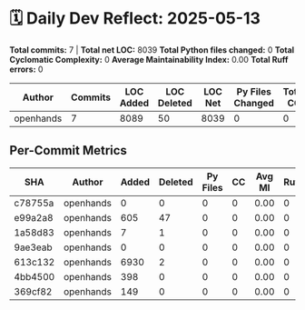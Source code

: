 # 🗓️ Daily Dev Reflect: 2025-05-13

**Total commits:** 7  |  **Total net LOC:** 8039
**Total Python files changed:** 0
**Total Cyclomatic Complexity:** 0
**Average Maintainability Index:** 0.00
**Total Ruff errors:** 0

| Author | Commits | LOC Added | LOC Deleted | LOC Net | Py Files Changed | Total CC | Avg MI | Ruff Errors |
|------|-------|---------|-----------|-------|----------------|--------|------|-----------|
| openhands | 7 | 8089 | 50 | 8039 | 0 | 0 | 0.00 | 0 |

## Per-Commit Metrics

| SHA | Author | Added | Deleted | Py Files | CC | Avg MI | Ruff |
|---|------|-----|-------|--------|--|------|----|
| c78755a | openhands | 0 | 0 | 0 | 0 | 0.00 | 0 |
| e99a2a8 | openhands | 605 | 47 | 0 | 0 | 0.00 | 0 |
| 1a58d83 | openhands | 7 | 1 | 0 | 0 | 0.00 | 0 |
| 9ae3eab | openhands | 0 | 0 | 0 | 0 | 0.00 | 0 |
| 613c132 | openhands | 6930 | 2 | 0 | 0 | 0.00 | 0 |
| 4bb4500 | openhands | 398 | 0 | 0 | 0 | 0.00 | 0 |
| 369cf82 | openhands | 149 | 0 | 0 | 0 | 0.00 | 0 |
